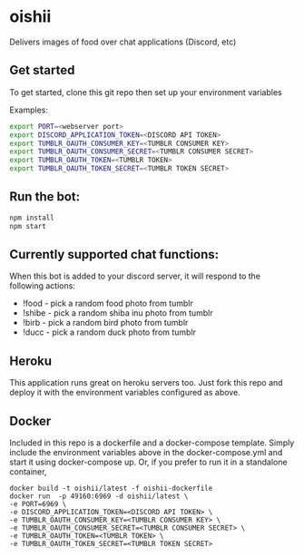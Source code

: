 # oishii
Delivers images of food over chat applications (Discord, etc)

## Get started
To get started, clone this git repo then set up your environment variables

Examples:

```bash
export PORT=<webserver port>
export DISCORD_APPLICATION_TOKEN=<DISCORD API TOKEN>
export TUMBLR_OAUTH_CONSUMER_KEY=<TUMBLR CONSUMER KEY>
export TUMBLR_OAUTH_CONSUMER_SECRET=<TUMBLR CONSUMER SECRET>
export TUMBLR_OAUTH_TOKEN=<TUMBLR TOKEN>
export TUMBLR_OAUTH_TOKEN_SECRET=<TUMBLR TOKEN SECRET>
```

## Run the bot:
```bash
npm install
npm start
```

## Currently supported chat functions:
When this bot is added to your discord server, it will respond to the following actions:
* !food - pick a random food photo from tumblr
* !shibe - pick a random shiba inu photo from tumblr
* !birb - pick a random bird photo from tumblr
* !ducc - pick a random duck photo from tumblr

## Heroku
This application runs great on heroku servers too. Just fork this repo and deploy it with the environment variables configured as above.

## Docker
Included in this repo is a dockerfile and a docker-compose template.
Simply include the environment variables above in the docker-compose.yml and start it using docker-compose up.
Or, if you prefer to run it in a standalone container,
```
docker build -t oishii/latest -f oishii-dockerfile
docker run  -p 49160:6969 -d oishii/latest \
-e PORT=6969 \
-e DISCORD_APPLICATION_TOKEN=<DISCORD API TOKEN> \
-e TUMBLR_OAUTH_CONSUMER_KEY=<TUMBLR CONSUMER KEY> \
-e TUMBLR_OAUTH_CONSUMER_SECRET=<TUMBLR CONSUMER SECRET> \
-e TUMBLR_OAUTH_TOKEN=<TUMBLR TOKEN> \
-e TUMBLR_OAUTH_TOKEN_SECRET=<TUMBLR TOKEN SECRET>
```
